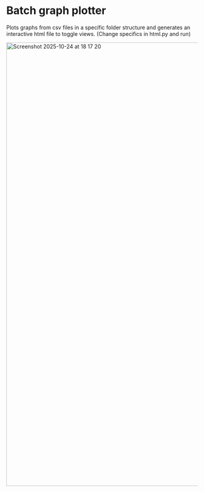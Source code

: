 # Batch graph plotter

Plots graphs from csv files in a specific folder structure and generates an interactive html file to toggle views. (Change specifics in html.py and run)

<img width="1342" height="1167" alt="Screenshot 2025-10-24 at 18 17 20" src="https://github.com/user-attachments/assets/bc7dd9a3-2743-4e64-9386-f875747d4d08" />

